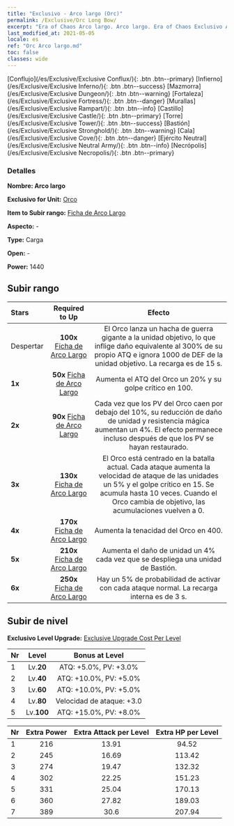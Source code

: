 ```yaml
---
title: "Exclusivo - Arco largo (Orc)"
permalink: /Exclusive/Orc Long Bow/
excerpt: "Era of Chaos Arco largo. Arco largo. Era of Chaos Exclusivo Arco largo. Orco Exclusivo."
last_modified_at: 2021-05-05
locale: es
ref: "Orc Arco largo.md"
toc: false
classes: wide
---
```

 [Conflujo](/es/Exclusive/Exclusive Conflux/){: .btn .btn--primary} [Infierno](/es/Exclusive/Exclusive Inferno/){: .btn .btn--success} [Mazmorra](/es/Exclusive/Exclusive Dungeon/){: .btn .btn--warning} [Fortaleza](/es/Exclusive/Exclusive Fortress/){: .btn .btn--danger} [Murallas](/es/Exclusive/Exclusive Rampart/){: .btn .btn--info} [Castillo](/es/Exclusive/Exclusive Castle/){: .btn .btn--primary} [Torre](/es/Exclusive/Exclusive Tower/){: .btn .btn--success} [Bastión](/es/Exclusive/Exclusive Stronghold/){: .btn .btn--warning} [Cala](/es/Exclusive/Exclusive Cove/){: .btn .btn--danger} [Ejército Neutral](/es/Exclusive/Exclusive Neutral Army/){: .btn .btn--info} [Necrópolis](/es/Exclusive/Exclusive Necropolis/){: .btn .btn--primary} 

### Detalles
 **Nombre: Arco largo** 

 **Exclusivo for Unit:** [Orco](/es/units/Orc/) 

 **Item to Subir rango:** [Ficha de Arco Largo](/ItemsES/con_914/)

 **Aspecto:** -

 **Type:** Carga

 **Open:** -

 **Power:** 1440

## Subir rango

  |     Stars    |  Required to Up | Efecto |
  |:-------------|:---------------:|:---------------:|
  |  Despertar  | **100x** [Ficha de Arco Largo](/ItemsES/con_914/) | <Hacha de Guerra Voladora> El Orco lanza un hacha de guerra gigante a la unidad objetivo, lo que inflige daño equivalente al 300% de su propio ATQ e ignora 1000 de DEF de la unidad objetivo. La recarga es de 15 s. |
  | **1x** <i class="fas fa-star"/> | **50x** [Ficha de Arco Largo](/ItemsES/con_914/) | Aumenta el ATQ del Orco un 20% y su golpe crítico en 100. |
  | **2x** <i class="fas fa-star"/> | **90x** [Ficha de Arco Largo](/ItemsES/con_914/) | Cada vez que los PV del Orco caen por debajo del 10%, su reducción de daño de unidad y resistencia mágica aumentan un 4%. El efecto permanece incluso después de que los PV se hayan restaurado. |
  | **3x** <i class="fas fa-star"/> | **130x** [Ficha de Arco Largo](/ItemsES/con_914/) | El Orco está centrado en la batalla actual. Cada ataque aumenta la velocidad de ataque de las unidades un 5% y el golpe crítico en 15. Se acumula hasta 10 veces. Cuando el Orco cambia de objetivo, las acumulaciones vuelven a 0. |
  | **4x** <i class="fas fa-star"/> | **170x** [Ficha de Arco Largo](/ItemsES/con_914/) | Aumenta la tenacidad del Orco en 400. |
  | **5x** <i class="fas fa-star"/> | **210x** [Ficha de Arco Largo](/ItemsES/con_914/) | Aumenta el daño de unidad un 4% cada vez que se despliega una unidad de Bastión. |
  | **6x** <i class="fas fa-star"/> | **250x** [Ficha de Arco Largo](/ItemsES/con_914/) | Hay un 5% de probabilidad de activar <Hacha de Guerra Voladora> con cada ataque normal. La recarga interna es de 3 s. |


## Subir de nivel
 **Exclusivo Level Upgrade:** [Exclusive Upgrade Cost Per Level](/Exclusive/ExclusiveUpgradeCostPerLevel/)

  |  Nr  |   Level  | Bonus at Level |
  |:-----|:--------:|:--------------:|
  | 1 | Lv.**20** | ATQ: +5.0%, PV: +3.0% |
  | 2 | Lv.**40** | ATQ: +10.0%, PV: +5.0% |
  | 3 | Lv.**60** | ATQ: +10.0%, PV: +5.0% |
  | 4 | Lv.**80** | Velocidad de ataque: +3.0 |
  | 5 | Lv.**100** | ATQ: +15.0%, PV: +8.0% |


  |  Nr  |  Extra Power | Extra Attack per Level | Extra HP per Level |
  |:-----|:--------:|:--------:|:--------:|
  | 1 | 216 | 13.91 | 94.52 |
  | 2 | 245 | 16.69 | 113.42 |
  | 3 | 274 | 19.47 | 132.32 |
  | 4 | 302 | 22.25 | 151.23 |
  | 5 | 331 | 25.04 | 170.13 |
  | 6 | 360 | 27.82 | 189.03 |
  | 7 | 389 | 30.6 | 207.94 |


